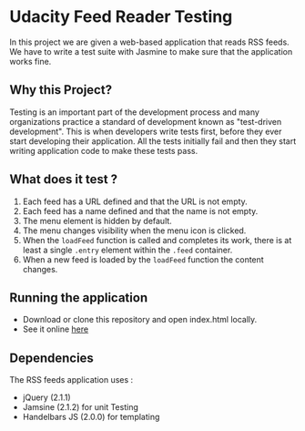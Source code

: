 # Udacity Feed Reader Testing

In this project we are given a web-based application that reads RSS feeds. We have to write a test suite with Jasmine to make sure that the application works fine.


## Why this Project?

Testing is an important part of the development process and many organizations practice a standard of development known as "test-driven development". This is when developers write tests first, before they ever start developing their application. All the tests initially fail and then they start writing application code to make these tests pass.


## What does it test ?

1. Each feed has a URL defined and that the URL is not empty.
2. Each feed has a name defined and that the name is not empty.
3. The menu element is hidden by default.
4. The menu changes visibility when the menu icon is clicked.
5. When the `loadFeed` function is called and completes its work, there is at least a single `.entry` element within the `.feed` container.
6. When a new feed is loaded by the `loadFeed` function the content changes.


## Running the application

- Download or clone this repository and open index.html locally.
- See it online [here](https://seeila.github.io/Feed-Reader-Testing/)


## Dependencies

The RSS feeds application uses :
- jQuery (2.1.1)
- Jamsine (2.1.2) for unit Testing
- Handelbars JS (2.0.0) for templating

